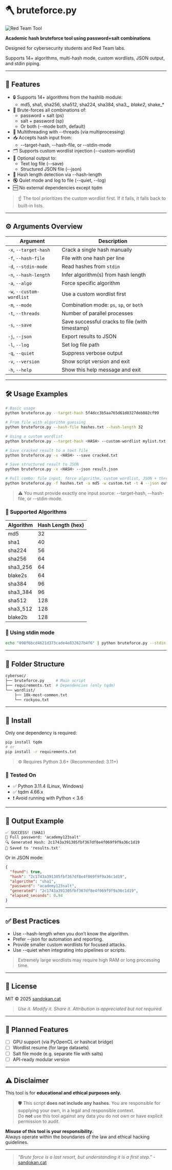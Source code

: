 # 🪓 bruteforce.py

![Red Team Tool](https://img.shields.io/badge/Red%20Team-Tool-critical?style=for-the-badge&logo=protonmail&logoColor=white)

**Academic hash bruteforce tool using password+salt combinations**

Designed for cybersecurity students and Red Team labs.

Supports 14+ algorithms, multi-hash mode, custom wordlists, JSON output, and stdin piping.

---

## 🧠 Features

- 🔒 Supports 14+ algorithms from the hashlib module:
  - md5, sha1, sha256, sha512, sha224, sha384, sha3_*, blake2*, shake_*
- 🧂 Brute-forces all combinations of:
  - password + salt (ps)
  - salt + password (sp)
  - Or both (--mode both, default)
- 🧵 Multithreading with --threads (via multiprocessing)
- 📥 Accepts hash input from:
  - --target-hash, --hash-file, or --stdin-mode
- 🗂️ Supports custom wordlist injection (--custom-wordlist)
- 💾 Optional output to:
  - Text log file (--save)
  - Structured JSON file (--json)
- 📄 Hash length detection via --hash-length
- 🔇 Quiet mode and log to file (--quiet, --log)
- 🆓 No external dependencies except tqdm

> ☝️ The tool prioritizes the custom wordlist first. If it fails, it falls back to built-in lists.

---

## ⚙️ Arguments Overview

| Argument                  | Description                                     |
| ------------------------- | ----------------------------------------------- |
| `-x`, `--target-hash`     | Crack a single hash manually                    |
| `-f`, `--hash-file`       | File with one hash per line                     |
| `-d`, `--stdin-mode`      | Read hashes from `stdin`                        |
| `-n`, `--hash-length`     | Infer algorithm(s) from hash length             |
| `-a`, `--algo`            | Force specific algorithm                        |
| `-w`, `--custom-wordlist` | Use a custom wordlist first                     |
| `-m`, `--mode`            | Combination mode: `ps`, `sp`, or `both`         |
| `-t`, `--threads`         | Number of parallel processes                    |
| `-s`, `--save`            | Save successful cracks to file (with timestamp) |
| `-j`, `--json`            | Export results to JSON                          |
| `-l`, `--log`             | Set log file path                               |
| `-q`, `--quiet`           | Suppress verbose output                         |
| `-v`, `--version`         | Show script version and exit                    |
| `-h`, `--help`            | Show this help message and exit                 |

---

## 🛠️ Usage Examples

```bash
# Basic usage
python bruteforce.py --target-hash 5f4dcc3b5aa765d61d8327deb882cf99

# From file with algorithm guessing
python bruteforce.py --hash-file hashes.txt --hash-length 32

# Using a custom wordlist
python bruteforce.py --target-hash <HASH> --custom-wordlist mylist.txt

# Save cracked result to a text file
python bruteforce.py -x <HASH> --save cracked.txt

# Save structured result to JSON
python bruteforce.py -x <HASH> --json result.json

# Full combo: file input, force algorithm, custom wordlist, JSON + threads
python bruteforce.py -f hashes.txt -a md5 -w custom.txt -t 4 --json out.json
```

> ⚠️ You must provide exactly one input source: --target-hash, --hash-file, or --stdin-mode.

### 🔄 Supported Algorithms

| Algorithm     | Hash Length (hex) |
|---------------|-------------------|
| md5           | 32                |
| sha1          | 40                |
| sha224        | 56                |
| sha256        | 64                |
| sha3_256      | 64                |
| blake2s       | 64                |
| sha384        | 96                |
| sha3_384      | 96                |
| sha512        | 128               |
| sha3_512      | 128               |
| blake2b       | 128               |


### 🔁 Using stdin mode

```bash
echo "098f6bcd4621d373cade4e832627b4f6" | python bruteforce.py --stdin-mode
```

---

## 📁 Folder Structure

```bash
cybersec/
├── bruteforce.py     # Main script
├── requirements.txt  # Dependencies (only tqdm)
└── wordlist/
    ├── 10k-most-common.txt
    └── rockyou.txt
```

---

## 🔧 Install

Only one dependency is required:

```bash
pip install tqdm
# or
pip install -r requirements.txt
```

> ⚙️ Requires Python 3.6+ (Recommended: 3.11+)

### 🧪 Tested On

- ✅ Python 3.11.4 (Linux, Windows)
- ✅ tqdm 4.66.x
- ❗ Avoid running with Python < 3.6


---

## 📄 Output Example

```text
✅ SUCCESS! (SHA1)
🔑 Full password: 'academy123salt'
🔍 Generated Hash: 2c1743a391305fbf367df8e4f069f9f9a36c1d19
💾 Saved to 'results.txt'
```

Or in JSON mode:

```json
{
  "found": true,
  "hash": "2c1743a391305fbf367df8e4f069f9f9a36c1d19",
  "algorithm": "sha1",
  "password": "academy123salt",
  "generated": "2c1743a391305fbf367df8e4f069f9f9a36c1d19",
  "elapsed_seconds": 0.94
}
```

---

## ✅ Best Practices

- Use --hash-length when you don’t know the algorithm.
- Prefer --json for automation and reporting.
- Provide smaller custom wordlists for focused attacks.
- Use --quiet when integrating into pipelines or scripts.

> Extremely large wordlists may require high RAM or long processing time.

---

## 📝 License

MIT © 2025 [sandokan.cat](https://sandokan.cat)

> *Use it. Modify it. Share it. Attribution is appreciated but not required.*

---

## 🔮 Planned Features

- [ ] GPU support (via PyOpenCL or hashcat bridge)
- [ ] Wordlist resume (for large datasets)
- [ ] Salt file mode (e.g. separate file with salts)
- [ ] API-ready modular version

---

## ⚠️ Disclaimer

This tool is for **educational and ethical purposes only.**

> 🛡️ This script **does not include any hashes**. You are responsible for supplying your own, in a legal and responsible context.  
> Do **not** use this tool against any data you do not own or have explicit permission to audit.

**Misuse of this tool is your responsibility.**  
Always operate within the boundaries of the law and ethical hacking guidelines.

---

> *"Brute force is a last resort, but understanding it is a first step."* - [sandokan.cat](https://sandokancat.github.io/CV/)
